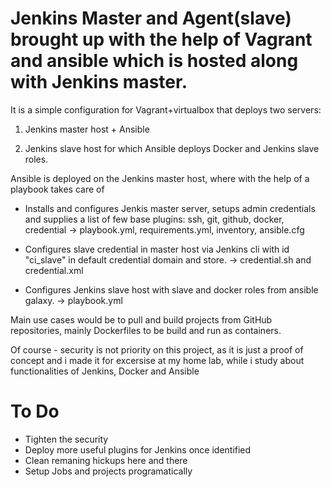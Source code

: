 # Jenkins Master and Agent(slave) brought up with the help of Vagrant and ansible which is hosted along with Jenkins master.

It is a simple configuration for Vagrant+virtualbox that deploys two servers: 

1. Jenkins master host + Ansible

2. Jenkins slave host for which Ansible deploys Docker and Jenkins slave roles. 

Ansible is deployed on the Jenkins master host, where with the help of a playbook takes care of 

- Installs and configures Jenkis master server, setups admin credentials and supplies a list of few base plugins: ssh, git, github, docker, credential
 -> playbook.yml, requirements.yml, inventory, ansible.cfg
 
 - Configures slave credential in master host via Jenkins cli with id "ci_slave" in default credential domain and store.
 -> credential.sh and credential.xml
 
- Configures Jenkins slave host with slave and docker roles from ansible galaxy.
 -> playbook.yml

Main use cases would be to pull and build projects from GitHub repositories, mainly Dockerfiles to be build and run as containers.

Of course - security is not priority on this project, as it is just a proof of concept and i made it for excersise at my home lab, while i study about functionalities of Jenkins, Docker and Ansible

# To Do

- Tighten the security 
- Deploy more useful plugins for Jenkins once identified
- Clean remaning hickups here and there
- Setup Jobs and projects programatically




